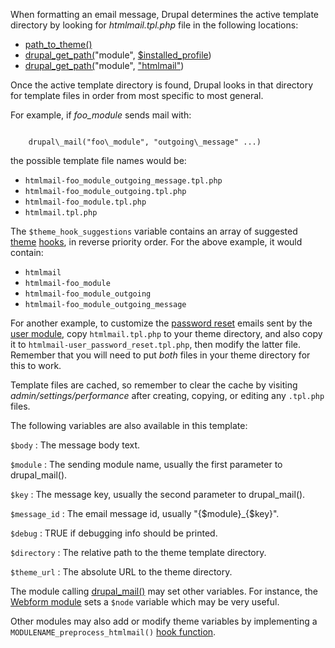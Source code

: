 When formatting an email message, Drupal determines the active template
directory by looking for <cite>htmlmail.tpl.php</cite> file in the following locations:

*    [path\_to\_theme()](http://api.drupal.org/api/drupal/includes--theme.inc/function/path\_to\_theme/7)
*    [drupal\_get\_path(](http://api.drupal.org/api/drupal/includes--common.inc/function/drupal\_get\_path/7)"module", [$installed\_profile](http://api.drupal.org/api/drupal/developer--globals.php/global/installed\_profile/7))
*    [drupal\_get\_path(](http://api.drupal.org/api/drupal/includes--common.inc/function/drupal\_get\_path/7)"module", ["htmlmail"](http://drupal.org/project/htmlmail))

Once the active template directory is found, Drupal looks in that directory
for template files in order from most specific to most general.

For example, if <cite>foo\_module</cite> sends mail with:

<code>
    drupal\_mail("foo\_module", "outgoing\_message" ...)
</code>

the possible template file names would be:

*    <code>htmlmail-foo\_module\_outgoing\_message.tpl.php</code>
*    <code>htmlmail-foo\_module\_outgoing.tpl.php</code>
*    <code>htmlmail-foo\_module.tpl.php</code>
*    <code>htmlmail.tpl.php</code>

The <code>$theme\_hook\_suggestions</code> variable contains an array of suggested
[theme](http://api.drupal.org/api/drupal/includes--theme.inc/function/theme/7)
[hooks](http://api.drupal.org/api/drupal/modules--system--system.api.php/function/hook\_theme/7),
in reverse priority order.  For the above example, it would contain:

*    <code>htmlmail</code>
*    <code>htmlmail-foo\_module</code>
*    <code>htmlmail-foo\_module\_outgoing</code>
*    <code>htmlmail-foo\_module\_outgoing\_message</code>

For another example, to customize the
[password reset](http://api.drupal.org/api/drupal/modules--user--user.pages.inc/function/user\_pass\_submit/7)
emails sent by the
[user module](http://api.drupal.org/api/drupal/modules--user--user.module/7),
copy <code>htmlmail.tpl.php</code> to your theme directory, and also
copy it to <code>htmlmail-user\_password\_reset.tpl.php</code>, then modify the
latter file. Remember that you will need to put *both* files in your theme
directory for this to work.

Template files are cached, so remember to clear the cache by visiting
<cite>admin/settings/performance</cite> after creating, copying, or editing any
<code>.tpl.php</code> files.

The following variables are also available in this template:

<code>$body</code>
:    The message body text.

<code>$module</code>
:    The sending module name, usually the first parameter to drupal\_mail().

<code>$key</code>
:    The message key, usually the second parameter to drupal\_mail().

<code>\$message\_id</code>
:    The email message id, usually "{\$module}\_{\$key}".

<code>$debug</code>
:    TRUE if debugging info should be printed.

<code>$directory</code>
:    The relative path to the theme template directory.

<code>$theme\_url</code>
:    The absolute URL to the theme directory.

The module calling
[drupal\_mail()](http://api.drupal.org/api/drupal/includes--mail.inc/function/drupal\_mail/7)
may set other variables.  For instance, the
[Webform module](http://drupal.org/project/webform)
sets a <code>$node</code> variable which may be very useful.

Other modules may also add or modify theme variables by implementing a
<code>MODULENAME\_preprocess\_htmlmail()</code>
[hook function](http://api.drupal.org/api/drupal/modules--system--theme.api.php/function/hook_preprocess_HOOK/7).
